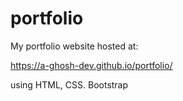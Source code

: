 # portfolio

My portfolio website hosted at:

https://a-ghosh-dev.github.io/portfolio/


using HTML, CSS. Bootstrap
